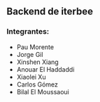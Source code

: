 ## Backend de iterbee 

### Integrantes:
 - Pau Morente 
 - Jorge Gil 
 - Xinshen Xiang 
 - Anouar El Haddaddi
 - Xiaolei Xu
 - Carlos Gómez
 - Bilal El Moussaoui



<!--
**iterbeeProject/iterbeeProject** is a ✨ _special_ ✨ repository because its `README.md` (this file) appears on your GitHub profile.

Here are some ideas to get you started:

- 🔭 I’m currently working on ...
- 🌱 I’m currently learning ...
- 👯 I’m looking to collaborate on ...
- 🤔 I’m looking for help with ...
- 💬 Ask me about ...
- 📫 How to reach me: ...
- 😄 Pronouns: ...
- ⚡ Fun fact: ...
-->
